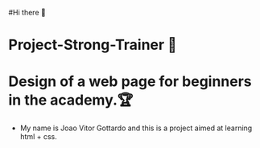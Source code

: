 #Hi there 👋

# Project-Strong-Trainer 🎯
# Design of a web page for beginners in the academy.🏆

- My name is Joao Vitor Gottardo and this is a project aimed at learning html + css.
